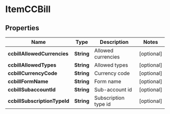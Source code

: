 
# ItemCCBill

## Properties
Name | Type | Description | Notes
------------ | ------------- | ------------- | -------------
**ccbillAllowedCurrencies** | **String** | Allowed currencies |  [optional]
**ccbillAllowedTypes** | **String** | Allowed types |  [optional]
**ccbillCurrencyCode** | **String** | Currency code |  [optional]
**ccbillFormName** | **String** | Form name |  [optional]
**ccbillSubaccountId** | **String** | Sub-account id |  [optional]
**ccbillSubscriptionTypeId** | **String** | Subscription type id |  [optional]



